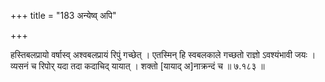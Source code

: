+++
title = "183 अन्येष्व् अपि"

+++

हस्तिबलप्रायो वर्षास्व् अश्वबलप्रायं रिपुं गच्छेत् । एतस्मिन् हि स्वबलकाले गच्छतो राज्ञो ऽवश्यंभावी जयः । व्यसनं च रिपोर् यदा तदा कदाचिद् यायात् । शक्तो [यायाद् अ]नाक्रन्दं च ॥ ७.१८३ ॥